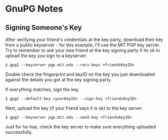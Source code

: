 # GnuPG Notes

## Signing Someone's Key

After verifying your friend's credentials at the key party, download their key from a public keyserver - for this example, I'll use the MIT PGP key server. Try to remember to ask your new friend at the key signing party if its ok to upload the key you sign to a keyserver.

    $ gpg2 --keyserver pgp.mit.edu --recv-keys <friendsKeyID>
  
Double check the fingerprint and keyID on the key you just downloaded against the details you got at the key signing party.

If everything matches, sign the key.

    $ gpg2 --default-key <yourKeyID> --sign-key <friendsKeyID>

Next, upload the key (if your friend says it is ok) to the key server.

    $ gpg2 --keyserver pgp.mit.edu --send-key <friendsKeyID>
  
Just for ha-has, check the key server to make sure everything uploaded successfully.
